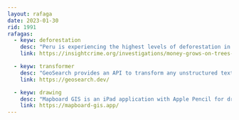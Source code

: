 ```yaml
---
layout: rafaga
date: 2023-01-30
rid: 1991
rafagas:
  - keyw: deforestation
    desc: "Peru is experiencing the highest levels of deforestation in the country's history, with a total of 203,272 hectares of forest lost in 2020, 37 percent more than in 2019, in a very complex web of interests"
    link: https://insightcrime.org/investigations/money-grows-on-trees-environmental-crime-in-perus-amazon/

  - keyw: transformer
    desc: "GeoSearch provides an API to transform any unstructured text data into meaningful geographic data such as country, state, city, coordinates, or time zone"
    link: https://geosearch.dev/

  - keyw: drawing
    desc: "Mapboard GIS is an iPad application with Apple Pencil for drawing topologically consistent geological maps that combines the natural editing of pencil and paper maps with the precision, flexibility and scale independence of GIS"
    link: https://mapboard-gis.app/
---
```

